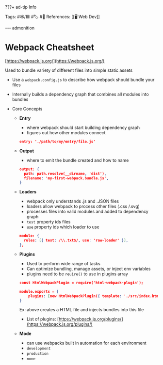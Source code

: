 ???+ ad-tip Info

Tags: #🕸️/🟦 #🏷️ #📜️
References: [[🖥️ Web Dev]]

--- admonition

# Webpack Cheatsheet

[https://webpack.js.org/](https://webpack.js.org/)

Used to bundle variety of different files into simple static assets

- Use a `webpack.config.js` to describe how webpack should bundle your files
- Internally builds a dependency graph that combines all modules into bundles
- Core Concepts

  - **Entry**

    - where webpack should start building dependency graph
    - figures out how other modules connect

    ```json
    entry: './path/to/my/entry/file.js'
    ```

  - **Output**

    - where to emit the bundle created and how to name

    ```json
    output: {
      path: path.resolve(__dirname, 'dist'),
      filename: 'my-first-webpack.bundle.js',
    }
    ```

  - **Loaders**

    - webpack only understands .js and .JSON files
    - loaders allow webpack to process other files (.css /.svg)
    - processes files into valid modules and added to dependency graph
    - `test` property ids files
    - `use` property ids which loader to use

    ```json
    module: {
      rules: [{ test: /\\.txt$/, use: 'raw-loader' }],
    },
    ```

  - **Plugins**

    - Used to perform wide range of tasks
    - Can optimize bundling, manage assets, or inject env variables
    - plugins need to be `reuire()` to use in plugins array

    ```json
    const HtmlWebpackPlugin = require('html-webpack-plugin');

    module.exports = {
    	plugins: [new HtmlWebpackPlugin({ template: './src/index.html' })],
    }
    ```

    Ex: above creates a HTML file and injects bundles into this file

    - List of plugins:
      [https://webpack.js.org/plugins/](https://webpack.js.org/plugins/)

  - **Mode**
    - can use webpacks built in automation for each environment
    - `development`
    - `production`
    - `none`
